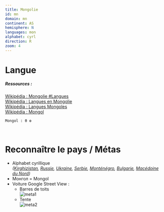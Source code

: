 ```yaml
---
title: Mongolie
id: mn
domain: mn
continent: AS
hemisphere: N
languages: mon
alphabet: cyrl
direction: R
zoom: 4
---
```


# Langue

##### Ressources :

[Wikipédia : Mongolie #Langues](https://fr.wikipedia.org/wiki/Mongolie#Langues)  
[Wikipédia : Langues en Mongolie](https://fr.wikipedia.org/wiki/Langues_en_Mongolie)  
[Wikipédia : Langues Mongoles](https://fr.wikipedia.org/wiki/Langues_mongoles)  
[Wikipédia : Mongol](https://fr.wikipedia.org/wiki/Mongol)

```
Mongol : Ө ө
```

<br/>

# Reconnaître le pays / Métas

- Alphabet cyrillique  
  *([Kirghizistan](/flag/kg), [Russie](/flag/ru), [Ukraine](/flag/ua), [Serbie](/flag/rs), [Monténégro](/flag/me), [Bulgarie](/flag/bg), [Macédoine du Nord](/flag/mk))*
- Монгол = Mongol
- Voiture Google Street View : 
  - Barres de toits  
    ![meta1](/images/mn_geoguessr.png)
  - Tente  
    ![meta2](/images/mn_geoguessr2.png)

